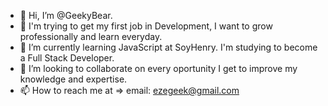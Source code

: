 - 👋 Hi, I’m @GeekyBear.
- 👀 I'm trying to get my first job in Development, I want to grow professionally and learn everyday.
- 🌱 I’m currently learning JavaScript at SoyHenry. I'm studying to become a Full Stack Developer.
- 💞️ I’m looking to collaborate on every oportunity I get to improve my knowledge and expertise.
- 📫 How to reach me at => email: ezegeek@gmail.com

<!---
GeekyBear/GeekyBear is a ✨ special ✨ repository because its `README.md` (this file) appears on your GitHub profile.
You can click the Preview link to take a look at your changes.
I’m also interested in becoming a superhero, but well, you know, I can't... I couldn't get one of those genetically modified super spiders so...
--->
